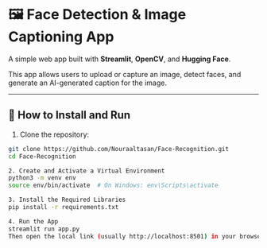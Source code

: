 # 🖼️ Face Detection & Image Captioning App

A simple web app built with **Streamlit**, **OpenCV**, and **Hugging Face**.

This app allows users to upload or capture an image, detect faces, and generate an AI-generated caption for the image.

---

## 🚀 How to Install and Run

1. Clone the repository:
```bash
git clone https://github.com/Nouraaltasan/Face-Recognition.git
cd Face-Recognition

2. Create and Activate a Virtual Environment
python3 -m venv env
source env/bin/activate  # On Windows: env\Scripts\activate

3. Install the Required Libraries
pip install -r requirements.txt

4. Run the App
streamlit run app.py
Then open the local link (usually http://localhost:8501) in your browser.
